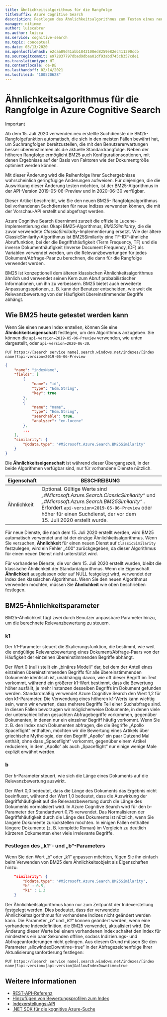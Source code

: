 ```yaml
---
title: Ähnlichkeitsalgorithmus für die Rangfolge
titleSuffix: Azure Cognitive Search
description: Festlegen des Ähnlichkeitsalgorithmus zum Testen eines neuen Ähnlichkeitsalgorithmus für die Rangfolge
manager: nitinme
author: luiscabrer
ms.author: luisca
ms.service: cognitive-search
ms.topic: conceptual
ms.date: 03/13/2020
ms.openlocfilehash: e2caa09d41abb1842100ed8259e82ec411390ccb
ms.sourcegitcommit: e972837797dbad9dbaa01df93abd745cb357cde1
ms.translationtype: HT
ms.contentlocale: de-DE
ms.lasthandoff: 02/14/2021
ms.locfileid: "100520628"
---
```

# <a name="ranking-algorithm-in-azure-cognitive-search"></a>Ähnlichkeitsalgorithmus für die Rangfolge in Azure Cognitive Search

> [!IMPORTANT]
> Ab dem 15. Juli 2020 verwenden neu erstellte Suchdienste die BM25-Rangfolgefunktion automatisch, die sich in den meisten Fällen bewährt hat, um Suchrangfolgen bereitzustellen, die mit den Benutzererwartungen besser übereinstimmen als die aktuelle Standardrangfolge. Neben der höheren Rangfolge ermöglicht BM25 auch Konfigurationsoptionen, mit denen Ergebnisse auf der Basis von Faktoren wie der Dokumentgröße optimiert werden können.  
>
> Mit dieser Änderung wird die Reihenfolge Ihrer Suchergebnisse wahrscheinlich geringfügige Änderungen aufweisen. Für diejenigen, die die Auswirkung dieser Änderung testen möchten, ist der BM25-Algorithmus in der API-Version 2019-05-06-Preview und in 2020-06-30 verfügbar.  

Dieser Artikel beschreibt, wie Sie den neuen BM25- Rangfolgealgorithmus bei vorhandenen Suchdiensten für neue Indizes verwenden können, die mit der Vorschau-API erstellt und abgefragt werden.

Azure Cognitive Search übernimmt zurzeit die offizielle Lucene-Implementierung des Okapi BM25-Algorithmus, *BM25Similarity*, die die zuvor verwendete *ClassicSimilarity*-Implementierung ersetzt. Wie der ältere ClassicSimilarity-Algorithmus ist BM25Similarity eine TF-IDF-ähnliche Abruffunktion, bei der die Begriffshäufigkeit (Term Frequency, TF) und die inverse Dokumenthäufigkeit (Inverse Document Frequency, IDF) als Variablen verwendet werden, um die Relevanzbewertungen für jedes Dokument/Abfrage-Paar zu berechnen, die dann für die Rangfolge verwendet werden. 

BM25 ist konzeptionell dem älteren klassischen Ähnlichkeitsalgorithmus ähnlich und verwendet seinen Kern zum Abruf probabilistischer Informationen, um ihn zu verbessern. BM25 bietet auch erweiterte Anpassungsoptionen, z. B. kann der Benutzer entscheiden, wie weit die Relevanzbewertung von der Häufigkeit übereinstimmender Begriffe abhängt.

## <a name="how-to-test-bm25-today"></a>Wie BM25 heute getestet werden kann

Wenn Sie einen neuen Index erstellen, können Sie eine **Ähnlichkeitseigenschaft** festlegen, um den Algorithmus anzugeben. Sie können die `api-version=2019-05-06-Preview` verwenden, wie unten dargestellt, oder `api-version=2020-06-30`.

```http
PUT https://[search service name].search.windows.net/indexes/[index name]?api-version=2019-05-06-Preview
```

```json  
{
    "name": "indexName",
    "fields": [
        {
            "name": "id",
            "type": "Edm.String",
            "key": true
        },
        {
            "name": "name",
            "type": "Edm.String",
            "searchable": true,
            "analyzer": "en.lucene"
        },
        ...
    ],
    "similarity": {
        "@odata.type": "#Microsoft.Azure.Search.BM25Similarity"
    }
}
```

Die **Ähnlichkeitseigenschaft** ist während dieser Übergangszeit, in der beide Algorithmen verfügbar sind, nur für vorhandene Dienste nützlich. 

| Eigenschaft | BESCHREIBUNG |
|----------|-------------|
| Ähnlichkeit | Optional. Gültige Werte sind *„#Microsoft.Azure.Search.ClassicSimilarity“* und *„#Microsoft.Azure.Search.BM25Similarity“* . <br/> Erfordert `api-version=2019-05-06-Preview` oder höher für einen Suchdienst, der vor dem 15. Juli 2020 erstellt wurde. |

Für neue Dienste, die nach dem 15. Juli 2020 erstellt werden, wird BM25 automatisch verwendet und ist der einzige Ähnlichkeitsalgorithmus. Wenn Sie versuchen, **Ähnlichkeit** für einen neuen Dienst auf `ClassicSimilarity` festzulegen, wird ein Fehler „400“ zurückgegeben, da dieser Algorithmus für einen neuen Dienst nicht unterstützt wird.

Für vorhandene Dienste, die vor dem 15. Juli 2020 erstellt wurden, bleibt die klassische Ähnlichkeit der Standardalgorithmus. Wenn die Eigenschaft **Ähnlichkeit** ausgelassen oder auf NULL festgelegt wird, verwendet der Index den klassischen Algorithmus. Wenn Sie den neuen Algorithmus verwenden möchten, müssen Sie **Ähnlichkeit** wie oben beschrieben festlegen.

## <a name="bm25-similarity-parameters"></a>BM25-Ähnlichkeitsparameter

BM25-Ähnlichkeit fügt zwei durch Benutzer anpassbare Parameter hinzu, um die berechnete Relevanzbewertung zu steuern.

### <a name="k1"></a>k1

Der *k1*-Parameter steuert die Skalierungsfunktion, die bestimmt, wie weit die endgültige Relevanzbewertung eines Dokument/Abfrage-Paars von der Häufigkeit der einzelnen übereinstimmenden Begriffe abhängt.

Der Wert 0 (null) stellt ein „binäres Modell“ dar, bei dem der Anteil eines einzelnen übereinstimmenden Begriffs für alle übereinstimmenden Dokumente identisch ist, unabhängig davon, wie oft dieser Begriff im Text vorkommt, während ein größerer k1-Wert bestimmt, dass die Bewertung höher ausfällt, je mehr Instanzen desselben Begriffs im Dokument gefunden werden. Standardmäßig verwendet Azure Cognitive Search den Wert 1,2 für den k1-Parameter. Die Verwendung eines höheren k1-Werts kann wichtig sein, wenn wir erwarten, dass mehrere Begriffe Teil einer Suchabfrage sind. In diesen Fällen bevorzugen wir möglicherweise Dokumente, in denen viele der unterschiedlichen gesuchten Abfragebegriffe vorkommen, gegenüber Dokumenten, in denen nur ein einzelner Begriff häufig vorkommt. Wenn Sie z. B. den Index nach Dokumenten abfragen, die die Begriffe „Apollo Spaceflight“ enthalten, möchten wir die Bewertung eines Artikels über griechische Mythologie, der den Begriff „Apollo“ ein paar Dutzend Mal enthält, ohne dass „Spaceflight“ vorkommt, gegenüber einem Artikel reduzieren, in dem „Apollo“ als auch „Spaceflight“ nur einige wenige Male explizit erwähnt werden. 
 
### <a name="b"></a>b

Der *b*-Parameter steuert, wie sich die Länge eines Dokuments auf die Relevanzbewertung auswirkt.

Der Wert 0,0 bedeutet, dass die Länge des Dokuments das Ergebnis nicht beeinflusst, während der Wert 1,0 bedeutet, dass die Auswirkung der Begriffshäufigkeit auf die Relevanzbewertung durch die Länge des Dokuments normalisiert wird. In Azure Cognitive Search wird für den b-Parameter der Standardwert 0,75 verwendet. Das Normalisieren der Begriffshäufigkeit durch die Länge des Dokuments ist nützlich, wenn Sie längere Dokumente zurückstellen möchten. In einigen Fällen enthalten längere Dokumente (z. B. komplette Roman) im Vergleich zu deutlich kürzeren Dokumenten eher viele irrelevante Begriffe.

### <a name="setting-k1-and-b-parameters"></a>Festlegen des „k1“- und „b“-Parameters

Wenn Sie den Wert „b“ oder „k1“ anpassen möchten, fügen Sie ihn einfach beim Verwenden von BM25 dem Ähnlichkeitsobjekt als Eigenschaften hinzu:

```json
    "similarity": {
        "@odata.type": "#Microsoft.Azure.Search.BM25Similarity",
        "b" : 0.5,
        "k1" : 1.3
    }
```

Der Ähnlichkeitsalgorithmus kann nur zum Zeitpunkt der Indexerstellung festgelegt werden. Dies bedeutet, dass der verwendete Ähnlichkeitsalgorithmus für vorhandene Indizes nicht geändert werden kann. Die Parameter *„b“* und *„K1“* können geändert werden, wenn eine vorhandene Indexdefinition, die BM25 verwendet, aktualisiert wird. Die Änderung dieser Werte bei einem vorhandenen Index schaltet den Index für mindestens ein paar Sekunden offline, sodass Indizierungs- und Abfrageanforderungen nicht gelingen. Aus diesem Grund müssen Sie den Parameter „allowIndexDowntime=true“ in der Abfragezeichenfolge Ihrer Aktualisierungsanforderung festlegen:

```http
PUT https://[search service name].search.windows.net/indexes/[index name]?api-version=[api-version]&allowIndexDowntime=true
```

## <a name="see-also"></a>Weitere Informationen  

+ [REST-API-Referenz](/rest/api/searchservice/)
+ [Hinzufügen von Bewertungsprofilen zum Index](index-add-scoring-profiles.md)
+ [Indexerstellungs-API](/rest/api/searchservice/create-index)
+ [.NET SDK für die kognitive Azure-Suche](/dotnet/api/overview/azure/search)